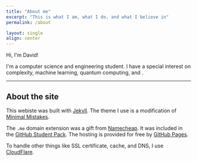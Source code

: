```yaml
---
title: "About me"
excerpt: "This is what I am, what I do, and what I believe in"
permalink: /about

layout: single
align: center
---
```


<script>
var description = [
  "procrastinating in <a href = 'https://www.reddit.com/r/aww' target=_blank>r/aww</a>",
  "<a href = 'https://youtu.be/paqr3kdmcZg?list=PLwic3h1bAlblkSJ-U9YxEpTclFoUS_Otq' target=_blank>Woodkid</a>",
  "quoting The Simpsons on a daily basis",
  "generative artwork",
  "dancing (even when I'm pretty bad at it)",
  "woodworking"
];
var randomNumber = Math.floor(Math.random() * description.length);
</script>
<script>
window.onload = function() {
  var a = document.getElementById("random-description-switcher");
  a.onclick = function() {
    if (randomNumber < description.length - 1) {
      randomNumber++;
      document.getElementById("random-description").innerHTML =
        description[randomNumber];
    } else {
      randomNumber = 0;
      document.getElementById("random-description").innerHTML =
        description[randomNumber];
    }
    return false;
  };
};
</script>

Hi, I'm David!

I'm a computer science and engineering student. I have a special interest on complexity, machine learning, quantum computing, and <script>document.write('—<a id="random-description-switcher" href="#">among other things</a>—, <span id="random-description"> ' + description[randomNumber] + '</span>');</script>.

<!-- ## ¿Quieres trabajar conmigo? ¡Conectemos!

Puedes enlazar conmigo vía [LinkedIn](https://www.linkedin.com/in/davidomarfch/), o escribirme a [davidomarfch@gmail.com](mailto:davidomarfch@gmail.com). Ambos los reviso constantemente.

-->

---

## About the site

This webiste was built with [Jekyll](https://jekyllrb.com). The theme I use is a modification of [Minimal Mistakes](https://mademistakes.com/work/minimal-mistakes-jekyll-theme/).

The `.me` domain extension was a gift from [Namecheap](https://www.namecheap.com). It was included in the [GitHub Student Pack](https://education.github.com/pack). The hosting is provided for free by [GitHub Pages](https://pages.github.com).

To handle other things like SSL certificate, cache, and DNS, I use [CloudFlare](https://www.cloudflare.com).
